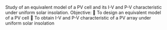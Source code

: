 Study of an equivalent model of a PV cell and its I-V and P-V characteristic under uniform solar insolation. 
Objective: 
 To design an equivalent model of a PV cell 
 To obtain I-V and P-V characteristic of a PV array under uniform solar insolation
